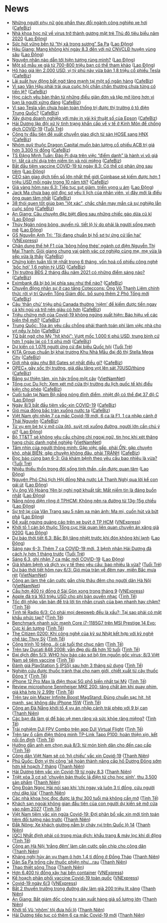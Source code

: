 # News

- [Những người phụ nữ góp phần thay đổi ngành công nghiệp xe hơi](https://cafebiz.vn/nhung-nguoiphu-nu-gop-phan-thay-doi-nganh-cong-nghiep-xe-hoi-2021030608585532.chn) ([CafeBiz](https://cafebiz.vn))
- [Nhà khoa học nữ về virus trở thành gương mặt trẻ Thủ đô tiêu biểu năm 2020](https://laodong.vn/video/nha-khoa-hoc-nu-ve-virus-tro-thanh-guong-mat-tre-thu-do-tieu-bieu-nam-2020-885943.ldo) ([Lao Động](https://laodong.vn))
- [Sức hút vững bền từ “thị xã trong sương” Sa Pa](https://laodong.vn/kinh-te/suc-hut-vung-ben-tu-thi-xa-trong-suong-sa-pa-886000.ldo) ([Lao Động](https://laodong.vn))
- [Hậu Giang: Mang không khí ngày 8.3 đến với nữ CNVCLĐ huyện vùng sâu](https://laodong.vn/ldld-hau-giang/hau-giang-mang-khong-khi-ngay-83-den-voi-nu-cnvcld-huyen-vung-sau-886263.ldo) ([Lao Động](https://laodong.vn))
- [Nguyên nhân nào dẫn tới hiện tượng rùng mình?](https://laodong.vn/suc-khoe/nguyen-nhan-nao-dan-toi-hien-tuong-rung-minh-885716.ldo) ([Lao Động](https://laodong.vn))
- [Một số mẫu xe giá từ  700-800 triệu bạn có thể tham khảo](https://laodong.vn/xe/mot-so-mau-xe-gia-tu-700-800-trieu-ban-co-the-tham-khao-886244.ldo) ([Lao Động](https://laodong.vn))
- [Hô hào giá lên 2.000 USD, vị tỷ phú này vừa bán 1,8 triệu cổ phiếu Tesla](https://cafebiz.vn/ho-hao-gia-len-2000-usd-vi-ty-phu-nay-vua-ban-18-trieu-co-phieu-tesla-20210306085006306.chn) ([CafeBiz](https://cafebiz.vn))
- [Lãi suất huy động bất ngờ tăng mạnh tại một số ngân hàng](https://cafebiz.vn/lai-suat-huy-dong-bat-ngo-tang-manh-tai-mot-so-ngan-hang-20210306101916016.chn) ([CafeBiz](https://cafebiz.vn))
- [Vì sao Văn Hậu phải trải qua cuộc hội chẩn chấn thương chưa từng có tiền lệ?](https://cafebiz.vn/vi-sao-van-hau-phai-trai-qua-cuoc-hoi-chan-chan-thuong-chua-tung-co-tien-le-20210306101805118.chn) ([CafeBiz](https://cafebiz.vn))
- [Học cách yêu bản thân từ những điều giản đơn và tập mở lòng hơn vì bạn là người xứng đáng](https://cafebiz.vn/hoc-cach-yeu-ban-than-tu-nhung-dieu-gian-don-va-tap-mo-long-hon-vi-ban-la-nguoi-xung-dang-2021030511024527.chn) ([CafeBiz](https://cafebiz.vn))
- [Vì sao Tesla vẫn chưa hoàn toàn thống trị được thị trường ô tô điện Trung Quốc?](https://cafebiz.vn/vi-sao-tesla-van-chua-hoan-toan-thong-tri-duoc-thi-truong-o-to-dien-trung-quoc-20210306085445118.chn) ([CafeBiz](https://cafebiz.vn))
- [Xây dựng doanh nghiệp với máy in vải kỹ thuật số của Epson](https://cafebiz.vn/xay-dung-doanh-nghiep-voi-may-in-vai-ky-thuat-so-cua-epson-20210305160429703.chn) ([CafeBiz](https://cafebiz.vn))
- [Hải Dương lập đội xử lý tình trạng khẩn cấp về y tế ở Kinh Môn để chống dịch COVID-19](https://tuoitre.vn/hai-duong-lap-doi-xu-ly-tinh-trang-khan-cap-ve-y-te-o-kinh-mon-de-chong-dich-covid-19-20210306093524029.htm) ([Tuổi Trẻ](https://tuoitre.vn))
- [Công ty đầu tiên đề xuất chuyển giao dịch từ sàn HOSE sang HNX](https://cafebiz.vn/cong-ty-dau-tien-de-xuat-chuyen-giao-dich-tu-san-hose-sang-hnx-20210306095350812.chn) ([CafeBiz](https://cafebiz.vn))
- [Nhóm quỹ thuộc Dragon Capital muốn bán lượng cổ phiếu ACB trị giá hơn 3.300 tỷ đồng](https://cafebiz.vn/nhom-quy-thuoc-dragon-capital-muon-ban-luong-co-phieu-acb-tri-gia-hon-3300-ty-dong-20210306093306238.chn) ([CafeBiz](https://cafebiz.vn))
- [TS Đặng Minh Tuấn: Đào Pi dựa trên việc “điểm danh” là hành vi vô giá trị, tất cả chỉ dựa trên niềm tin và nói miệng](https://cafebiz.vn/ts-dang-minh-tuan-dao-pi-dua-tren-viec-diem-danh-la-hanh-vi-vo-gia-tri-tat-ca-chi-dua-tren-niem-tin-va-noi-mieng-20210306075515749.chn) ([CafeBiz](https://cafebiz.vn))
- [Bắt đầu tiêm vaccine COVID-19 từ ngày 8.3: Có thể có phản ứng sau tiêm](https://laodong.vn/y-te/bat-dau-tiem-vaccine-covid-19-tu-ngay-83-co-the-co-phan-ung-sau-tiem-886247.ldo) ([Lao Động](https://laodong.vn))
- [CEO sàn giao dịch tiền số lớn nhất thế giới Coinbase sẽ kiếm được hơn 1 triệu USD mỗi ngày trong 10 năm tới?](https://cafebiz.vn/ceo-san-giao-dich-tien-so-lon-nhat-the-gioi-coinbase-se-kiem-duoc-hon-1-trieu-usd-moi-ngay-trong-10-nam-toi-20210306093949589.chn) ([CafeBiz](https://cafebiz.vn))
- [Giá vàng hôm nay 6.3: Tiếp tục sụt giảm, triển vọng u ám](https://laodong.vn/tien-te-dau-tu/gia-vang-hom-nay-63-tiep-tuc-sut-giam-trien-vong-u-am-886243.ldo) ([Lao Động](https://laodong.vn))
- [Jack Ma chưa bao giờ đọc sơ yếu lí lịch của nhân viên, vì đây mới là điều ông quan tâm nhất](https://cafebiz.vn/jack-ma-chua-bao-gio-doc-so-yeu-li-lich-cua-nhan-vien-vi-day-moi-la-dieu-ong-quan-tam-nhat-20210306085648541.chn) ([CafeBiz](https://cafebiz.vn))
- [38 thói quen tốt giúp bạn "lột xác", chắc chắn may mắn cả sự nghiệp lẫn cuộc sống](https://cafebiz.vn/38-thoi-quen-tot-giup-ban-lot-xac-chac-chan-may-man-ca-su-nghiep-lan-cuoc-song-20210302160706786.chn) ([CafeBiz](https://cafebiz.vn))
- [An Giang: Câu chuyện đặc biệt đằng sau những chiếc gáo dừa cũ kĩ](https://laodong.vn/photo/an-giang-cau-chuyen-dac-biet-dang-sau-nhung-chiec-gao-dua-cu-ki-885932.ldo) ([Lao Động](https://laodong.vn))
- [Thúy Ngân nóng bỏng, quyến rũ, tiết lộ lý do phải là người sống mạnh mẽ](https://laodong.vn/photo/thuy-ngan-nong-bong-quyen-ru-tiet-lo-ly-do-phai-la-nguoi-song-manh-me-886179.ldo) ([Lao Động](https://laodong.vn))
- [GS Nguyễn Anh Trí: 'Tôi đang chuẩn bị hồ sơ tự ứng cử lần hai'](https://vnexpress.net/gs-nguyen-anh-tri-toi-dang-chuan-bi-ho-so-tu-ung-cu-lan-hai-4243958.html) ([VNExpress](https://vnexpress.net))
- [Chân dung thế hệ F1 của 'bông hồng thép' ngành cơ điện Nguyễn Thị Mai Thanh: Giỏi giang chung vai gánh vác cơ nghiệp cùng mẹ, mẹ vừa là sếp vừa là thầy](https://cafebiz.vn/chan-dung-the-he-f1-cua-bong-hong-thep-nganh-co-dien-nguyen-thi-mai-thanh-gioi-giang-chung-vai-ganh-vac-co-nghiep-cung-me-me-vua-la-sep-vua-la-thay-20210304140233733.chn) ([CafeBiz](https://cafebiz.vn))
- [Chứng kiến tuần tồi tệ nhất trong 6 tháng, vốn hoá cổ phiếu công nghệ 'bốc hơi' 1,6 nghìn tỷ USD](https://cafebiz.vn/chung-kien-tuan-toi-te-nhat-trong-6-thang-von-hoa-co-phieu-cong-nghe-boc-hoi-16-nghin-ty-usd-20210306084728402.chn) ([CafeBiz](https://cafebiz.vn))
- [Thị trường BĐS 2 tháng đầu năm 2021 có những điểm sáng nào?](https://cafebiz.vn/thi-truong-bds-2-thang-dau-nam-2021-co-nhung-diem-sang-nao-20210306084204379.chn) ([CafeBiz](https://cafebiz.vn))
- [Eximbank đã bị bỏ lại phía sau như thế nào?](https://cafebiz.vn/eximbank-da-bi-bo-lai-phia-sau-nhu-the-nao-20210306083909827.chn) ([CafeBiz](https://cafebiz.vn))
- [Chuyển động nhân sự ở cao tầng Coteccons: Ông Võ Thanh Liêm chính thức rời vị trí Quyền Tổng Giám đốc, bổ sung thêm 2 Phó Tổng mới](https://cafebiz.vn/chuyen-dong-nhan-su-o-cao-tang-coteccons-ong-vo-thanh-liem-chinh-thuc-roi-vi-tri-quyen-tong-giam-doc-bo-sung-them-2-pho-tong-moi-20210305174851277.chn) ([CafeBiz](https://cafebiz.vn))
- [Câu ‘thần chú’ triệu phú Canada thường ‘niệm’ để kiếm được tiền ngay cả khi ngủ và trở nên giàu có hơn](https://cafebiz.vn/cau-than-chu-trieu-phu-canada-thuong-niem-de-kiem-duoc-tien-ngay-ca-khi-ngu-va-tro-nen-giau-co-hon-20210305172918755.chn) ([CafeBiz](https://cafebiz.vn))
- [Triệu chứng mới của Covid-19 không ngừng xuất hiện: Báo hiệu về các biến thể mới?](https://cafebiz.vn/trieu-chung-moi-cua-covid-19-khong-ngung-xuat-hien-bao-hieu-ve-cac-bien-the-moi-20210306081910886.chn) ([CafeBiz](https://cafebiz.vn))
- [Trung Quốc: Tòa án yêu cầu chồng phải thanh toán phí làm việc nhà cho vợ nếu ly hôn](https://cafebiz.vn/toa-an-yeu-cau-dan-ong-phai-thanh-toan-phi-lam-viec-nha-cho-vo-cu-neu-ly-hon-20210305211956695.chn) ([CafeBiz](https://cafebiz.vn))
- [TQ bất ngờ cho Mỹ "hít khói": Vượt mốc 1.000 tỉ phú USD, trung bình cứ hơn 1 ngày lại có 1 tỉ phú mới](https://cafebiz.vn/tq-bat-ngo-cho-my-hit-khoi-vuot-moc-1000-ti-phu-usd-trung-binh-cu-hon-1-ngay-lai-co-1-ti-phu-moi-2021030608161749.chn) ([CafeBiz](https://cafebiz.vn))
- [Dự kiến có 1.076 người ứng cử đại biểu Quốc hội](https://tuoitre.vn/du-kien-co-1-076-nguoi-ung-cu-dai-bieu-quoc-hoi-20210305115651395.htm) ([Tuổi Trẻ](https://tuoitre.vn))
- [KITA Group chuẩn bị khai trương Khu Nhà Mẫu đại đô thị Stella Mega City](https://cafebiz.vn/kita-group-chuan-bi-khai-truong-khu-nha-mau-dai-do-thi-stella-mega-city-20210306083503217.chn) ([CafeBiz](https://cafebiz.vn))
- [Giới nhà giàu như Bill Gates sợ nhất điều gì?](https://cafebiz.vn/gioi-nha-giau-nhu-bill-gates-so-nhat-dieu-gi-20210305145912424.chn) ([CafeBiz](https://cafebiz.vn))
- [OPEC+ gây sốc thị trường, giá dầu tăng vọt lên sát 70USD/thùng](https://cafebiz.vn/opec-gay-soc-thi-truong-gia-dau-tang-vot-len-sat-70usd-thung-20210306075448938.chn) ([CafeBiz](https://cafebiz.vn))
- [Bằng sự thiện tâm, xin hãy trồng một cây](http://vietnamnet.vn/vn/thoi-su/bang-su-thien-tam-xin-hay-trong-mot-cay-717607.html) ([VietNamNet](https://vietnamnet.vn))
- [Tổng cục Du lịch: Xem xét mở cửa thị trường du lịch quốc tế khi điều kiện cho phép](https://cafebiz.vn/tong-cuc-du-lich-xem-xet-mo-cua-thi-truong-du-lich-quoc-te-khi-dieu-kien-cho-phep-20210306075203518.chn) ([CafeBiz](https://cafebiz.vn))
- [Cuối tuần tại Nam Bộ nắng nóng đỉnh điểm, nhiệt độ có thể đạt 37 độ C](https://laodong.vn/moi-truong/cuoi-tuan-tai-nam-bo-nang-nong-dinh-diem-nhiet-do-co-the-dat-37-do-c-886232.ldo) ([Lao Động](https://laodong.vn))
- [Ngày 8/3 bắt đầu tiêm vắc-xin COVID-19](https://cafebiz.vn/ngay-8-3-bat-dau-tiem-vac-xin-covid-19-202103060749031.chn) ([CafeBiz](https://cafebiz.vn))
- [Gió mùa đông bắc tràn xuống nước ta](https://cafebiz.vn/gio-mua-dong-bac-tran-xuong-nuoc-ta-20210306074639609.chn) ([CafeBiz](https://cafebiz.vn))
- [Việt Nam ghi nhận 7 ca mắc Covid-19 mới, 6 ca là F1, 1 ca nhập cảnh ở Thái Nguyên](https://cafebiz.vn/viet-nam-ghi-nhan-7-ca-mac-covid-19-moi-6-ca-la-f1-1-ca-nhap-canh-o-thai-nguyen-20210306074309062.chn) ([CafeBiz](https://cafebiz.vn))
- [Từ vụ em bé tự ý mở cửa ôtô, suýt rơi xuống đường, người lớn cần chú ý gì?](https://laodong.vn/xe/tu-vu-em-be-tu-y-mo-cua-oto-suyt-roi-xuong-duong-nguoi-lon-can-chu-y-gi-886196.ldo) ([Lao Động](https://laodong.vn))
- [Bộ TT&TT sẽ không yêu cầu chứng chỉ ngoại ngữ, tin học khi xét thăng hạng chức danh nghề nghiệp](http://vietnamnet.vn/vn/thoi-su/bo-tt-tt-se-khong-yeu-cau-chung-chi-ngoai-ngu-tin-hoc-khi-xet-thang-hang-chuc-danh-nghe-nghiep-717602.html) ([VietNamNet](https://vietnamnet.vn))
- [Tầm nhìn của người thông minh: Gặp việc gấp, phải ỔN; gặp chuyện khó, phải BIẾN; gặp chuyện không đâu, phải TRÁNH](https://cafebiz.vn/tam-nhin-cua-nguoi-thong-minh-gap-viec-gap-phai-on-gap-chuyen-kho-phai-bien-gap-chuyen-khong-dau-phai-tranh-20210305211528235.chn) ([CafeBiz](https://cafebiz.vn))
- [Đọc báo cùng bạn 6-3: Giá khám bệnh theo yêu cầu bao nhiêu là vừa?](https://tuoitre.vn/doc-bao-cung-ban-6-3-gia-kham-benh-theo-yeu-cau-bao-nhieu-la-vua-2021030604280624.htm) ([Tuổi Trẻ](https://tuoitre.vn))
- [Nhiều thiếu thốn trong đời sống tinh thần, cần được quan tâm](https://laodong.vn/cong-doan/nhieu-thieu-thon-trong-doi-song-tinh-than-can-duoc-quan-tam-886163.ldo) ([Lao Động](https://laodong.vn))
- [Nguyên Phó Chủ tịch Hội đồng Nhà nước Lê Thanh Nghị qua lời kể con gái út](https://laodong.vn/emagazine/nguyen-pho-chu-tich-hoi-dong-nha-nuoc-le-thanh-nghi-qua-loi-ke-con-gai-ut-885748.ldo) ([Lao Động](https://laodong.vn))
- [Vụ ông Võ Hoàng Yên bị nghi ngờ khuất tất: Mất niềm tin là đáng buồn nhất](https://laodong.vn/video-thoi-su/vu-ong-vo-hoang-yen-bi-nghi-ngo-khuat-tat-mat-niem-tin-la-dang-buon-nhat-886188.ldo) ([Lao Động](https://laodong.vn))
- [Nắng nóng diện rộng ở TPHCM: Không nên ra đường từ 13g-15g chiều](https://laodong.vn/suc-khoe/nang-nong-dien-rong-o-tphcm-khong-nen-ra-duong-tu-13g-15g-chieu-886060.ldo) ([Lao Động](https://laodong.vn))
- [Sự trở lại của Vân Trang sau 5 năm xa màn ảnh: Ma mị, cuốn hút và bứt phá](https://laodong.vn/photo/su-tro-lai-cua-van-trang-sau-5-nam-xa-man-anh-ma-mi-cuon-hut-va-but-pha-886080.ldo) ([Lao Động](https://laodong.vn))
- [Đề xuất ngưng quảng cáo trên xe buýt ở TP HCM](https://vnexpress.net/de-xuat-ngung-quang-cao-tren-xe-buyt-o-tp-hcm-4244251.html) ([VNExpress](https://vnexpress.net))
- [Khởi tố 1 cán bộ thuộc Tổng cục Hải quan liên quan chuyên án xăng giả 920G](https://laodong.vn/phap-luat/khoi-to-1-can-bo-thuoc-tong-cuc-hai-quan-lien-quan-chuyen-an-xang-gia-920g-886212.ldo) ([Lao Động](https://laodong.vn))
- [Dự báo thời tiết 6.3: Bắc Bộ tăng nhiệt trước khi đón không khí lạnh](https://laodong.vn/moi-truong/du-bao-thoi-tiet-63-bac-bo-tang-nhiet-truoc-khi-don-khong-khi-lanh-886173.ldo) ([Lao Động](https://laodong.vn))
- [Sáng nay 6-3: Thêm 7 ca COVID-19 mới, 3 bệnh nhân Hải Dương đã cách ly hơn 1 tháng trước](https://tuoitre.vn/sang-nay-6-3-them-7-ca-covid-19-moi-3-benh-nhan-hai-duong-da-cach-ly-hon-1-thang-truoc-20210306061041537.htm) ([Tuổi Trẻ](https://tuoitre.vn))
- [Sáng 6.3, ghi nhận 7 ca mắc mới COVID-19](https://laodong.vn/y-te/sang-63-ghi-nhan-7-ca-mac-moi-covid-19-886227.ldo) ([Lao Động](https://laodong.vn))
- [Giá khám bệnh và dịch vụ y tế theo yêu cầu: bao nhiêu là vừa?](https://tuoitre.vn/gia-kham-benh-va-dich-vu-y-te-theo-yeu-cau-bao-nhieu-la-vua-20210305221309605.htm) ([Tuổi Trẻ](https://tuoitre.vn))
- [Dự báo thời tiết hôm nay 6/3: Gió mùa tràn về đêm nay, miền Bắc mưa rét](http://vietnamnet.vn/vn/thoi-su/du-bao-thoi-tiet-hom-nay-6-3-gio-mua-tran-ve-dem-nay-mien-bac-mua-ret-717529.html) ([VietNamNet](https://vietnamnet.vn))
- [Công an làm thẻ căn cước gắn chíp thâu đêm cho người dân Hà Nội](http://vietnamnet.vn/vn/thoi-su/cong-an-lam-the-can-cuoc-gan-chip-thau-dem-cho-nguoi-dan-ha-noi-717393.html) ([VietNamNet](https://vietnamnet.vn))
- [Cầu hơn 400 tỷ đồng ở Sài Gòn xong trong tháng 9](https://vnexpress.net/cau-hon-400-ty-dong-o-sai-gon-xong-trong-thang-9-4244053.html) ([VNExpress](https://vnexpress.net))
- [Apple đã trả 163 triệu USD cho phí bản quyền nhạc](https://tinhte.vn/thread/apple-da-tra-163-trieu-usd-cho-phi-ban-quyen-nhac.3278546/) ([Tinh Tế](https://tinhte.vn))
- [Tốc độ nhập văn bản để trả lời tin nhắn crush của bạn nhanh hay chậm?](https://tinhte.vn/thread/toc-do-nhap-van-ban-de-tra-loi-tin-nhan-crush-cua-ban-nhanh-hay-cham.3287426/) ([Tinh Tế](https://tinhte.vn))
- [Tinh tế Radio 6/3: Có phải mọi deepweb đều là xấu?; Tại sao phải có mật khẩu phức tạp?](https://tinhte.vn/thread/tinh-te-radio-6-3-co-phai-moi-deepweb-deu-la-xau-tai-sao-phai-co-mat-khau-phuc-tap.3288472/) ([Tinh Tế](https://tinhte.vn))
- [Benchmark nhanh sức mạnh Core i7-1185G7 trên MSI Prestige 14 Evo: Cực kì ấn tượng](https://tinhte.vn/thread/benchmark-nhanh-suc-manh-core-i7-1185g7-tren-msi-prestige-14-evo-cuc-ki-an-tuong.3288281/) ([Tinh Tế](https://tinhte.vn))
- [The Citizen 0200: Khi công nghệ của kỹ sư Nhật kết hợp với kỹ nghệ chế tác Thụy Sỹ](https://tinhte.vn/thread/the-citizen-0200-khi-cong-nghe-cua-ky-su-nhat-ket-hop-voi-ky-nghe-che-tac-thuy-sy.3288404/) ([Tinh Tế](https://tinhte.vn))
- [Công trình 10 tiếng...ôi cái tuổi thơ chục năm](https://tinhte.vn/thread/cong-trinh-10-tieng-oi-cai-tuoi-tho-chuc-nam.3278328/) ([Tinh Tế](https://tinhte.vn))
- [Trên tay Ducati 848 2008: vẫn đẹp dù đã hơn 10 tuổi](https://tinhte.vn/thread/tren-tay-ducati-848-2008-van-dep-du-da-hon-10-tuoi.3286676/) ([Tinh Tế](https://tinhte.vn))
- [Đại dịch đến 5/3: WHO hủy báo cáo sơ bộ tìm nguồn gốc virus; 8/3 Việt Nam sẽ tiêm vaccine](https://tinhte.vn/thread/dai-dich-den-5-3-who-huy-bao-cao-so-bo-tim-nguon-goc-virus-8-3-viet-nam-se-tiem-vaccine.3288121/) ([Tinh Tế](https://tinhte.vn))
- [Đánh giá PlayStation 5 (PS5) sau hơn 3 tháng sử dụng](https://tinhte.vn/thread/danh-gia-playstation-5-ps5-sau-hon-3-thang-su-dung.3287689/) ([Tinh Tế](https://tinhte.vn))
- [Nghiên cứu được thuốc tránh thai cho nam giới, chiết xuất từ cây thuốc Đông Y](https://tinhte.vn/thread/nghien-cuu-duoc-thuoc-tranh-thai-cho-nam-gioi-chiet-xuat-tu-cay-thuoc-dong-y.3288387/) ([Tinh Tế](https://tinhte.vn))
- [iPhone 12 Pro Max là điện thoại 5G phổ biến nhất tại Mỹ](https://tinhte.vn/thread/iphone-12-pro-max-la-dien-thoai-5g-pho-bien-nhat-tai-my.3278465/) ([Tinh Tế](https://tinhte.vn))
- [Review microphone Sennheiser MKE 200: tăng chất âm khi quay phim, giá khá hợp lý 2.99tr](https://tinhte.vn/thread/review-microphone-sennheiser-mke-200-tang-chat-am-khi-quay-phim-gia-kha-hop-ly-2-99tr.3287903/) ([Tinh Tế](https://tinhte.vn))
- [Trên tay pin Mazer Infinite.Boost MagStand: Đúng chuẩn sạc hít, hít mạnh, sạc không dây iPhone 15W](https://tinhte.vn/thread/tren-tay-pin-mazer-infinite-boost-magstand-dung-chuan-sac-hit-hit-manh-sac-khong-day-iphone-15w.3284766/) ([Tinh Tế](https://tinhte.vn))
- [Công an Đà Nẵng khởi tố 4 vụ án nhập cảnh trái phép với 9 bị can](https://thanhnien.vn/thoi-su/cong-an-da-nang-khoi-to-4-vu-an-nhap-canh-trai-phep-voi-9-bi-can-1350273.html) ([Thanh Niên](https://thanhnien.vn))
- [Các bạn đã làm gì để bảo vệ men răng và sức khỏe răng miệng?](https://tinhte.vn/thread/cac-ban-da-lam-gi-de-bao-ve-men-rang-va-suc-khoe-rang-mieng.3288015/) ([Tinh Tế](https://tinhte.vn))
- [Trải nghiệm DJI FPV Combo trên app DJI Virtual Flight](https://tinhte.vn/thread/trai-nghiem-dji-fpv-combo-tren-app-dji-virtual-flight.3288406/) ([Tinh Tế](https://tinhte.vn))
- [Trên tay ổ cắm điện thông minh TP-Link Tapo P100: hoàn thiện xịn, kết nối ổn định](https://tinhte.vn/thread/tren-tay-o-cam-dien-thong-minh-tp-link-tapo-p100-hoan-thien-xin-ket-noi-on-dinh.3251388/) ([Tinh Tế](https://tinhte.vn))
- [Hướng dẫn anh em chọn quà 8/3: từ món bình dân cho đến cao cấp](https://tinhte.vn/thread/huong-dan-anh-em-chon-qua-8-3-tu-mon-binh-dan-cho-den-cao-cap.3287423/) ([Tinh Tế](https://tinhte.vn))
- [Công dân Việt Nam sẽ có ‘hộ chiếu’ vắc xin Covid-19](https://thanhnien.vn/thoi-su/cong-dan-viet-nam-se-co-ho-chieu-vac-xin-covid-19-1350268.html) ([Thanh Niên](https://thanhnien.vn))
- [Phú Quốc: Đơn vị thi công 'sẽ hoàn thành nâng cấp hồ Dương Đông sớm hơn kế hoạch 7 tháng](https://thanhnien.vn/thoi-su/phu-quoc-don-vi-thi-cong-se-hoan-thanh-nang-cap-ho-duong-dong-som-hon-ke-hoach-7-thang-1350267.html) ([Thanh Niên](https://thanhnien.vn))
- [Hải Dương tiêm vắc xin Covid-19 từ ngày 8.3](https://thanhnien.vn/thoi-su/hai-duong-tiem-vac-xin-covid-19-tu-ngay-83-1350266.html) ([Thanh Niên](https://thanhnien.vn))
- [Triệt xóa 3 cơ sở 'chuyên bán thuốc lá điện tử cho học sinh', thu 3.500 sản phẩm](https://thanhnien.vn/thoi-su/triet-xoa-3-co-so-chuyen-ban-thuoc-la-dien-tu-cho-hoc-sinh-thu-3500-san-pham-1350261.html) ([Thanh Niên](https://thanhnien.vn))
- [Ông Đoàn Ngọc Hải nói sao khi ‘chi ngay và luôn 3 tỉ đồng, cứu người như dập lửa’](https://thanhnien.vn/thoi-su/ong-doan-ngoc-hai-noi-sao-khi-chi-ngay-va-luon-3-ti-dong-cuu-nguoi-nhu-dap-lua-1350244.html) ([Thanh Niên](https://thanhnien.vn))
- [Các nhà khoa học đọc được lá thư 300 tuổi mà không cần mở](https://tinhte.vn/thread/cac-nha-khoa-hoc-doc-duoc-la-thu-300-tuoi-ma-khong-can-mo.3286912/) ([Tinh Tế](https://tinhte.vn))
- [Khách sạn ngoài không gian đầu tiên của con người dự kiến sẽ mở cửa vào năm 2027](https://tinhte.vn/thread/khach-san-ngoai-khong-gian-dau-tien-cua-con-nguoi-du-kien-se-mo-cua-vao-nam-2027.3287968/) ([Tinh Tế](https://tinhte.vn))
- [Việt Nam tiêm vắc xin ngừa Covid-19: Đợi phân bổ vắc xin mới tính toán tiêm đối tượng nào trước](https://thanhnien.vn/thoi-su/viet-nam-tiem-vac-xin-ngua-covid-19-doi-phan-bo-vac-xin-moi-tinh-toan-tiem-doi-tuong-nao-truoc-1350200.html) ([Thanh Niên](https://thanhnien.vn))
- [Đắk Nông: Xe khách giường nằm bị cháy rụi trên Quốc lộ 14](https://thanhnien.vn/thoi-su/dak-nong-xe-khach-giuong-nam-bi-chay-rui-tren-quoc-lo-14-1350237.html) ([Thanh Niên](https://thanhnien.vn))
- [[QC] Nhất định phải có trong mùa dịch: khẩu trang & máy lọc khí di động](https://tinhte.vn/thread/qc-nhat-dinh-phai-co-trong-mua-dich-khau-trang-may-loc-khi-di-dong.3286693/) ([Tinh Tế](https://tinhte.vn))
- [Công an Hà Nội ‘trắng đêm’ làm căn cước gắn chíp cho công dân](https://thanhnien.vn/thoi-su/cong-an-ha-noi-trang-dem-lam-can-cuoc-gan-chip-cho-cong-dan-1350212.html) ([Thanh Niên](https://thanhnien.vn))
- [Kháng nghị hủy án vụ tham ô hơn 1,4 tỉ đồng ở Đồng Tháp](https://thanhnien.vn/thoi-su/khang-nghi-huy-an-vu-tham-o-hon-14-ti-dong-o-dong-thap-1350199.html) ([Thanh Niên](https://thanhnien.vn))
- [Dân Sa Pa trồng cây thuốc phiện như...rau](https://thanhnien.vn/thoi-su/dan-sa-pa-trong-cay-thuoc-phien-nhurau-1350102.html) ([Thanh Niên](https://thanhnien.vn))
- [Thao thiết sông Thoa](https://thanhnien.vn/thoi-su/thao-thiet-song-thoa-1350206.html) ([Thanh Niên](https://thanhnien.vn))
- [Hơn 6.400 tỷ đồng xây hai bến container](https://vnexpress.net/hon-6-400-ty-dong-xay-hai-ben-container-4244252.html) ([VNExpress](https://vnexpress.net))
- [Kế hoạch phân phối vaccine Covid-19 toàn quốc](https://vnexpress.net/ke-hoach-phan-phoi-vaccine-covid-19-toan-quoc-4244258.html) ([VNExpress](https://vnexpress.net))
- [Covid-19 ngày 6/3](https://vnexpress.net/covid-19-ngay-6-3-4244262.html) ([VNExpress](https://vnexpress.net))
- [Bắt 2 thuyền trưởng trong đường dây làm giả 200 triệu lít xăng](https://thanhnien.vn/thoi-su/bat-2-thuyen-truong-trong-duong-day-lam-gia-200-trieu-lit-xang-1350202.html) ([Thanh Niên](https://thanhnien.vn))
- [An Giang: Bắt giám đốc công ty sản xuất hàng giả số lượng lớn](https://thanhnien.vn/thoi-su/an-giang-bat-giam-doc-cong-ty-san-xuat-hang-gia-so-luong-lon-1350192.html) ([Thanh Niên](https://thanhnien.vn))
- [Khởi tố Vũ 'nhôm' tội đưa hối lộ](https://thanhnien.vn/thoi-su/khoi-to-vu-nhom-toi-dua-hoi-lo-1350193.html) ([Thanh Niên](https://thanhnien.vn))
- [Hải Dương tiếp tục có thêm 6 ca mắc Covid-19 mới](https://thanhnien.vn/thoi-su/hai-duong-tiep-tuc-co-them-6-ca-mac-covid-19-moi-1350231.html) ([Thanh Niên](https://thanhnien.vn))
